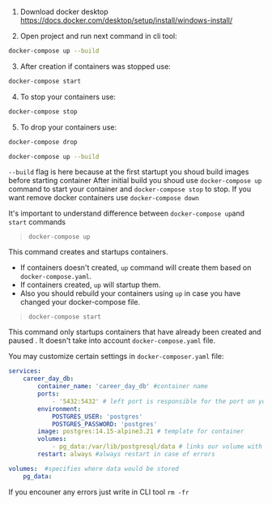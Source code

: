 1. Download docker desktop
   https://docs.docker.com/desktop/setup/install/windows-install/

2. Open project and run next command in cli tool:

```BASH
docker-compose up --build
```

3. After creation if containers was stopped use:

```BASH
docker-compose start
```

4. To stop your containers use:

```BASH
docker-compose stop
```

5. To drop your containers use:

```BASH
docker-compose drop
```

```BASH
docker-compose up --build
```

`--build` flag is here because at the first startupt you shoud build images before starting container
After initial build you shoud use `docker-compose up` command to start your container and `docker-compose stop` to stop.
If you want remove docker containers use `docker-compose down`

It's important to understand difference between `docker-compose up`and `start` commands

> `docker-compose up`

This command creates and startups containers.

- If containers doesn't created, `up` command will create them based on `docker-compose.yaml`.
- If containers created, `up` will startup them.
- Also you should rebuild your containers using `up` in case you have changed your docker-compose file.

> `docker-compose start`

This command only startups containers that have already been created and paused . It doesn't take into account `docker-compose.yaml` file.

You may customize certain settings in `docker-composer.yaml` file:

```yml
services:
    career_day_db:
        container_name: 'career_day_db' #container name
        ports:
            - '5432:5432' # left port is responsible for the port on your PC, right for the port in our container
        environment:
            POSTGRES_USER: 'postgres'
            POSTGRES_PASSWORD: 'postgres'
        image: postgres:14.15-alpine3.21 # template for container
        volumes:
            - pg_data:/var/lib/postgresql/data # links our volume with container
        restart: always #always restart in case of errors

volumes:  #specifies where data would be stored
    pg_data:
```

If you encouner any errors just write in CLI tool `rm -fr`
